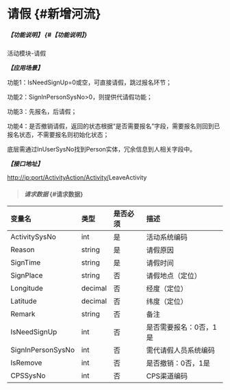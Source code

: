 # 请假 {#新增河流}

##### _【功能说明】_ {#【功能说明】}

活动模块-请假

_**【应用场景】**_

功能1：IsNeedSignUp=0或空，可直接请假，跳过报名环节；

功能2：SignInPersonSysNo&gt;0，则提供代请假功能；

功能3：先报名，后请假；

功能4：是否撤销请假，返回的状态根据“是否需要报名”字段，需要报名则回到已报名状态，不需要报名则初始化状态；

底层需通过InUserSysNo找到Person实体，冗余信息到人相关字段中。

_**【接口地址】**_

[http://ip:port/ActivityAction/Activity/](http://ip:port/HMAction/River/AddRiver)LeaveActivity

> #### _请求数据_ {#请求数据}

| 变量名 | 类型 | 是否必须 | 描述 |
| :--- | :--- | :--- | :--- |
| ActivitySysNo | int | 是 | 活动系统编码 |
| Reason | string | 是 | 请假原因 |
| SignTime | string | 是 | 请假时间 |
| SignPlace | string | 否 | 请假地点（定位） |
| Longitude | decimal | 否 | 经度（定位） |
| Latitude | decimal | 否 | 纬度（定位） |
| Remark | string | 否 | 备注 |
| IsNeedSignUp | int | 否 | 是否需要报名：0否，1是 |
| SignInPersonSysNo | int | 否 | 需代请假人员系统编码 |
| IsRemove | int | 否 | 是否撤销：0否，1是 |
| CPSSysNo | int | 否 | CPS渠道编码 |



